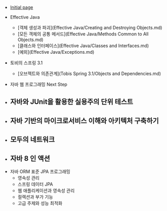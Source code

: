 * [Initial page](README.md)
* Effective Java
    * [객체 생성과 파괴](Effective Java/Creating and Destroying Objects.md)
    * [모든 객체의 공통 메서드](Effective Java/Methods Common to All Objects.md)
    * [클래스와 인터페이스](Effective Java/Classes and Interfaces.md)
    * [예외](Effective Java/Exceptions.md)
* 토비의 스프링 3.1
  
    * [오브젝트와 의존관계](Tobis Spring 3.1/Objects and Dependencies.md)
    
- 자바 웹 프로그래밍 Next Step
- 자바와 JUnit을 활용한 실용주의 단위 테스트
  - 
- 자바 기반의 마이크로서비스 이해와 아키텍처 구축하기
  - 
- 모두의 네트워크
  - 
- 자바 8 인 액션
  - 
- 자바 ORM 표준 JPA 프로그래밍
  - 영속성 관리
  - 스프링 데이터 JPA
  - 웹 애플리케이션과 영속성 관리
  - 컬렉션과 부가 기능
  - 고급 주제와 성능 최적화








